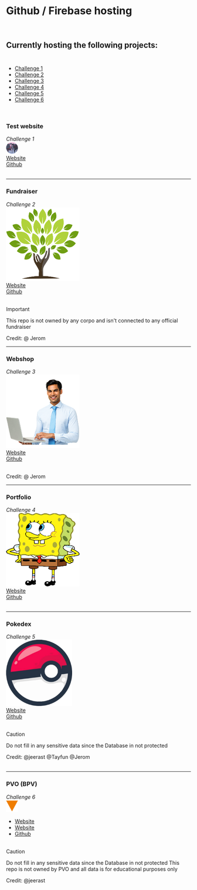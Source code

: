 # Github / Firebase hosting<br><br>

## Currently hosting the following projects:<br><br>
- [Challenge 1](#1)
- [Challenge 2](#2)
- [Challenge 3](#3)
- [Challenge 4](#4)
- [Challenge 5](#5)
- [Challenge 6](#pvo-bpv)

<br>

### Test website<br>
*Challenge 1*<br>
![Test ICON](test.png)<br>
[Website](https://tijl-pleuger-vista.github.io/website.github.io/public/test/)<br>
[Github](https://github.com/Tijl-Pleuger-Vista/project-1)<br><br>

---
### Fundraiser<br>
*Challenge 2*<br>
![Funraiser ICON](teamtree.png)<br>
[Website](https://tijl-pleuger-vista.github.io/website.github.io/public/team-trees/)<br>
[Github](https://github.com/Tijl-Pleuger-Vista/project-2)<br><br>

> [!IMPORTANT]
> This repo is not owned by any corpo and isn't connected to any official fundraiser

Credit: 
@ Jerom

---
### Webshop<br>
*Challenge 3*<br>
![Webshop ICON](webshop.png)<br>
[Website](https://tijl-pleuger-vista.github.io/website.github.io/public/webshop/)<br>
[Github](https://github.com/Tijl-Pleuger-Vista/project-3)<br><br>

Credit: 
@ Jerom

---
### Portfolio<br>
*Challenge 4*<br>
![HeadBodyScript ICON](portfolio.png)<br>
[Website](https://headbodyscript.github.io/ign-index)<br>
[Github](https://github.com/Tijl-Pleuger-Vista/project-4)<br><br>

---
### Pokedex<br>
*Challenge 5*<br>
![Pokemon ICON](pokedex.png)<br>
[Website](https://tijl-pleuger-vista.github.io/website.github.io/public/pokedex/)<br>
[Github](https://github.com/Tijl-Pleuger-Vista/project-5)<br><br>

> [!CAUTION]
> Do not fill in any sensitive data since the Database in not protected<br>

Credit: 
@jeerast @Tayfun @Jerom<br><br>

---
### PVO (BPV)<br>
*Challenge 6*<br>
![PVO ICON](pvo.png)<br>
- [Website](https://tijl-pleuger-vista.github.io/website.github.io/public/leet-handbook/)<br>
- [Website](https://tijl-pleuger-vista.github.io/website.github.io/public/leet-game/)<br>
- [Github](https://github.com/Tijl-Pleuger-Vista/project-6)<br><br>

> [!CAUTION]
> Do not fill in any sensitive data since the Database in not protected
> This repo is not owned by PVO and all data is for educational purposes only

Credit: 
@jeerast
